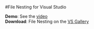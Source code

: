 #File Nesting for Visual Studio

**Demo**: See the [video](http://channel9.msdn.com/Blogs/MadsKristensen/Introducing-File-Nestor-for-Visual-Studio)  
**Download**: File Nesting on the [VS Gallery](http://visualstudiogallery.msdn.microsoft.com/3ebde8fb-26d8-4374-a0eb-1e4e2665070c)